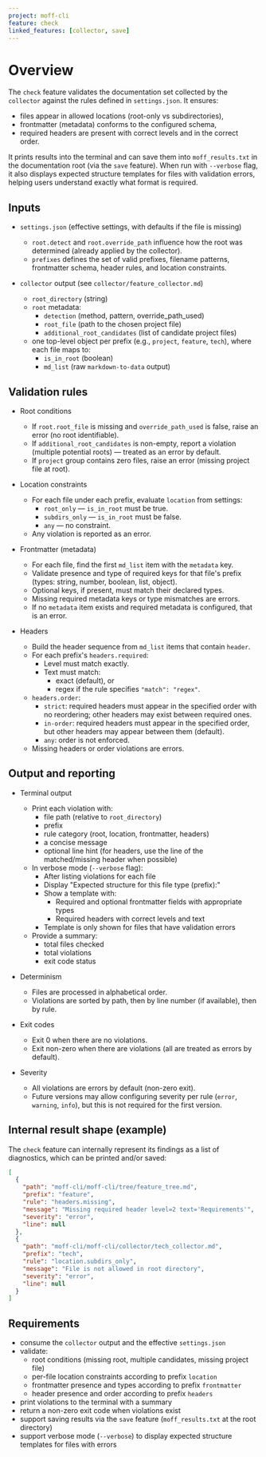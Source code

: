 ```yaml
---
project: moff-cli
feature: check
linked_features: [collector, save]
---
```


# Overview

The `check` feature validates the documentation set collected by the `collector` against the rules defined in `settings.json`. It ensures:
- files appear in allowed locations (root-only vs subdirectories),
- frontmatter (metadata) conforms to the configured schema,
- required headers are present with correct levels and in the correct order.

It prints results into the terminal and can save them into `moff_results.txt` in the documentation root (via the `save` feature). When run with `--verbose` flag, it also displays expected structure templates for files with validation errors, helping users understand exactly what format is required.

## Inputs

- `settings.json` (effective settings, with defaults if the file is missing)
  - `root.detect` and `root.override_path` influence how the root was determined (already applied by the collector).
  - `prefixes` defines the set of valid prefixes, filename patterns, frontmatter schema, header rules, and location constraints.

- `collector` output (see `collector/feature_collector.md`)
  - `root_directory` (string)
  - `root` metadata:
    - `detection` (method, pattern, override_path_used)
    - `root_file` (path to the chosen project file)
    - `additional_root_candidates` (list of candidate project files)
  - one top-level object per prefix (e.g., `project`, `feature`, `tech`), where each file maps to:
    - `is_in_root` (boolean)
    - `md_list` (raw `markdown-to-data` output)

## Validation rules

- Root conditions
  - If `root.root_file` is missing and `override_path_used` is false, raise an error (no root identifiable).
  - If `additional_root_candidates` is non-empty, report a violation (multiple potential roots) — treated as an error by default.
  - If `project` group contains zero files, raise an error (missing project file at root).

- Location constraints
  - For each file under each prefix, evaluate `location` from settings:
    - `root_only` — `is_in_root` must be true.
    - `subdirs_only` — `is_in_root` must be false.
    - `any` — no constraint.
  - Any violation is reported as an error.

- Frontmatter (metadata)
  - For each file, find the first `md_list` item with the `metadata` key.
  - Validate presence and type of required keys for that file's prefix (types: string, number, boolean, list, object).
  - Optional keys, if present, must match their declared types.
  - Missing required metadata keys or type mismatches are errors.
  - If no `metadata` item exists and required metadata is configured, that is an error.

- Headers
  - Build the header sequence from `md_list` items that contain `header`.
  - For each prefix's `headers.required`:
    - Level must match exactly.
    - Text must match:
      - exact (default), or
      - regex if the rule specifies `"match": "regex"`.
  - `headers.order`:
    - `strict`: required headers must appear in the specified order with no reordering; other headers may exist between required ones.
    - `in-order`: required headers must appear in the specified order, but other headers may appear between them (default).
    - `any`: order is not enforced.
  - Missing headers or order violations are errors.

## Output and reporting

- Terminal output
  - Print each violation with:
    - file path (relative to `root_directory`)
    - prefix
    - rule category (root, location, frontmatter, headers)
    - a concise message
    - optional line hint (for headers, use the line of the matched/missing header when possible)
  - In verbose mode (`--verbose` flag):
    - After listing violations for each file
    - Display "Expected structure for this file type (prefix):"
    - Show a template with:
      - Required and optional frontmatter fields with appropriate types
      - Required headers with correct levels and text
    - Template is only shown for files that have validation errors
  - Provide a summary:
    - total files checked
    - total violations
    - exit code status

- Determinism
  - Files are processed in alphabetical order.
  - Violations are sorted by path, then by line number (if available), then by rule.

- Exit codes
  - Exit 0 when there are no violations.
  - Exit non-zero when there are violations (all are treated as errors by default).

- Severity
  - All violations are errors by default (non-zero exit).
  - Future versions may allow configuring severity per rule (`error`, `warning`, `info`), but this is not required for the first version.

## Internal result shape (example)

The `check` feature can internally represent its findings as a list of diagnostics, which can be printed and/or saved:

```json
[
  {
    "path": "moff-cli/moff-cli/tree/feature_tree.md",
    "prefix": "feature",
    "rule": "headers.missing",
    "message": "Missing required header level=2 text='Requirements'",
    "severity": "error",
    "line": null
  },
  {
    "path": "moff-cli/moff-cli/collector/tech_collector.md",
    "prefix": "tech",
    "rule": "location.subdirs_only",
    "message": "File is not allowed in root directory",
    "severity": "error",
    "line": null
  }
]
```

## Requirements

- consume the `collector` output and the effective `settings.json`
- validate:
  - root conditions (missing root, multiple candidates, missing project file)
  - per-file location constraints according to prefix `location`
  - frontmatter presence and types according to prefix `frontmatter`
  - header presence and order according to prefix `headers`
- print violations to the terminal with a summary
- return a non-zero exit code when violations exist
- support saving results via the `save` feature (`moff_results.txt` at the root directory)
- support verbose mode (`--verbose`) to display expected structure templates for files with errors
